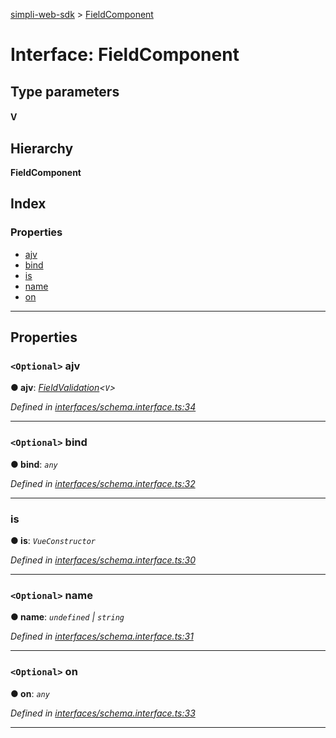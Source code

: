 [simpli-web-sdk](../README.md) > [FieldComponent](../interfaces/fieldcomponent.md)

# Interface: FieldComponent

## Type parameters
#### V 
## Hierarchy

**FieldComponent**

## Index

### Properties

* [ajv](fieldcomponent.md#ajv)
* [bind](fieldcomponent.md#bind)
* [is](fieldcomponent.md#is)
* [name](fieldcomponent.md#name)
* [on](fieldcomponent.md#on)

---

## Properties

<a id="ajv"></a>

### `<Optional>` ajv

**● ajv**: *[FieldValidation](../#fieldvalidation)<`V`>*

*Defined in [interfaces/schema.interface.ts:34](https://github.com/simplitech/simpli-web-sdk/blob/4ed922b/src/interfaces/schema.interface.ts#L34)*

___
<a id="bind"></a>

### `<Optional>` bind

**● bind**: *`any`*

*Defined in [interfaces/schema.interface.ts:32](https://github.com/simplitech/simpli-web-sdk/blob/4ed922b/src/interfaces/schema.interface.ts#L32)*

___
<a id="is"></a>

###  is

**● is**: *`VueConstructor`*

*Defined in [interfaces/schema.interface.ts:30](https://github.com/simplitech/simpli-web-sdk/blob/4ed922b/src/interfaces/schema.interface.ts#L30)*

___
<a id="name"></a>

### `<Optional>` name

**● name**: *`undefined` \| `string`*

*Defined in [interfaces/schema.interface.ts:31](https://github.com/simplitech/simpli-web-sdk/blob/4ed922b/src/interfaces/schema.interface.ts#L31)*

___
<a id="on"></a>

### `<Optional>` on

**● on**: *`any`*

*Defined in [interfaces/schema.interface.ts:33](https://github.com/simplitech/simpli-web-sdk/blob/4ed922b/src/interfaces/schema.interface.ts#L33)*

___

